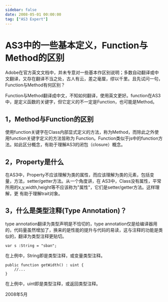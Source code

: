 ```yaml
---
sidebar: false
date: 2008-05-01 00:00:00
tag: ["AS3 Expert"]
---
```

# AS3中的一些基本定义，Function与Method的区别

Adobe在官方英文文档中，并未专意对一些基本作区别说明；多数自动翻译或中文翻译，又存在翻译不当之处，古人有云，差之毫厘，缪以千里。且先试问一句，Function与Method有何区别？

Function与Method翻译成中文，不知如何翻译，使用英文更好。function在AS3中，是定义函数的关键字，但它定义的不一定是Function，也可能是Method。

## 1，Method与Function的区别

使用function关键字在Class内部显式定义的方法，称为Method，而除此之外使用function关键字定义的方法皆称为 Function。Function类似于js中的function方法。如此区分概念，有助于理解AS3的闭包（closure）概念。

## 2，Property是什么

在AS3中，Property不应该理解为类的属性，而应该理解为类的元素，包括变量，方法，setter/getter方法。从一个角度讲，在 AS3中，Class没有属性，平常所用的x,y,width,height等不应该称为"属性"，它们是setter/getter方法。这样理解，更 有助于理解trait对象。

## 3，什么是类型注释(Type Annotation)？

type annotation翻译为类型声明是不恰切的，type annotation仅是给编译器用的，代码量虽然增加了，换来的是性能的提升与代码的易读，这与注释的功能是类似的，翻译为类型注释更贴切。

```
var s :String = "sban";
```

在上例中，String即是类型注释，或变量类型注释。

```
public function getWidth() : uint {
    //...
}
```

在上例中，uint即是类型注释，或返回类型注释。

2008年5月